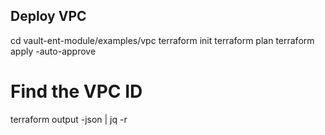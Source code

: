## Deploy VPC
cd vault-ent-module/examples/vpc
terraform init
terraform plan
terraform apply -auto-approve

# Find the VPC ID
terraform output -json | jq -r

#